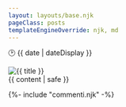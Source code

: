 ```yaml
---
layout: layouts/base.njk
pageClass: posts
templateEngineOverride: njk, md
---
```


<main itemscope itemtype="http://schema.org/Article">

<span itemprop="author" itemscope itemtype="http://schema.org/Person">
  <meta itemprop="name" content="Andrea Corinti">
</span>

<span itemprop="publisher" itemscope itemtype="https://schema.org/Person">
    <!--<span itemprop="logo" itemscope itemtype="https://schema.org/ImageObject">
      <img src="/images/logo.jpg"/>
      <meta itemprop="url" content="/images/logo.jpg">
      <meta itemprop="width" content="600">
      <meta itemprop="height" content="60">
    </span> /*logo*/--> 
    <meta itemprop="name" content="Andrea Corinti">
</span>

<p class="date" itemprop="datePublished" content="{{ date }}">
  🕑 <time datetime="{{ date }}">{{ date | dateDisplay }}</time>
</p>

<span itemprop="headline" content="{{ sommario }}"></span>

<img src="{{ immagine }}" alt="{{ title }}" title="{{ title }}" itemprop="image">

<main itemprop="articleBody">
  {{ content | safe }}
  <div class="footnote">
    <!--{%- if medium -%}
    <p class="medium">
    🖊️ Any thougts? Let me now on <a href="{{ medium }}" target="blank">medium</a>!
    </p>
    {%- endif -%}-->

  </div>
</main>

{%- include "commenti.njk" -%}